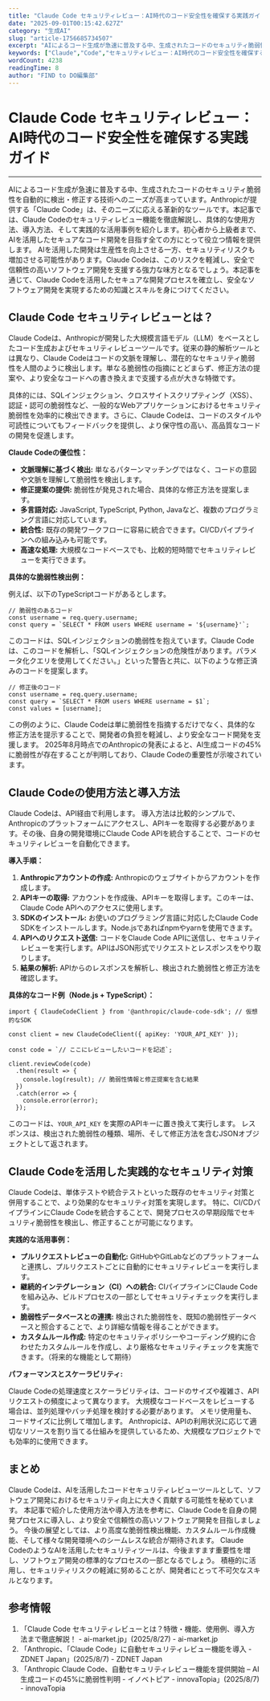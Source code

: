 ```yaml
---
title: "Claude Code セキュリティレビュー：AI時代のコード安全性を確保する実践ガイド"
date: "2025-09-01T00:15:42.627Z"
category: "生成AI"
slug: "article-1756685734507"
excerpt: "AIによるコード生成が急速に普及する中、生成されたコードのセキュリティ脆弱性を自動的に検出・修正する技術へのニーズが高まっています。Anthropicが提供する「Claude Code」は、そのニーズに応える革新的なツールです。本記事では、Claude Codeのセキュリティレビュー機能を徹底解説し..."
keywords: ["Claude","Code","セキュリティレビュー：AI時代のコード安全性を確保する実践ガイド"]
wordCount: 4238
readingTime: 8
author: "FIND to DO編集部"
---
```


# Claude Code セキュリティレビュー：AI時代のコード安全性を確保する実践ガイド

---

AIによるコード生成が急速に普及する中、生成されたコードのセキュリティ脆弱性を自動的に検出・修正する技術へのニーズが高まっています。Anthropicが提供する「Claude Code」は、そのニーズに応える革新的なツールです。本記事では、Claude Codeのセキュリティレビュー機能を徹底解説し、具体的な使用方法、導入方法、そして実践的な活用事例を紹介します。初心者から上級者まで、AIを活用したセキュアなコード開発を目指す全ての方にとって役立つ情報を提供します。  AIを活用した開発は生産性を向上させる一方、セキュリティリスクも増加させる可能性があります。Claude Codeは、このリスクを軽減し、安全で信頼性の高いソフトウェア開発を支援する強力な味方となるでしょう。本記事を通じて、Claude Codeを活用したセキュアな開発プロセスを確立し、安全なソフトウェア開発を実現するための知識とスキルを身につけてください。


## Claude Code セキュリティレビューとは？

Claude Codeは、Anthropicが開発した大規模言語モデル（LLM）をベースとしたコード生成およびセキュリティレビューツールです。従来の静的解析ツールとは異なり、Claude Codeはコードの文脈を理解し、潜在的なセキュリティ脆弱性を人間のように検出します。単なる脆弱性の指摘にとどまらず、修正方法の提案や、より安全なコードへの書き換えまで支援する点が大きな特徴です。  

具体的には、SQLインジェクション、クロスサイトスクリプティング（XSS）、認証・認可の脆弱性など、一般的なWebアプリケーションにおけるセキュリティ脆弱性を効率的に検出できます。さらに、Claude Codeは、コードのスタイルや可読性についてもフィードバックを提供し、より保守性の高い、高品質なコードの開発を促進します。

**Claude Codeの優位性：**

* **文脈理解に基づく検出:** 単なるパターンマッチングではなく、コードの意図や文脈を理解して脆弱性を検出します。
* **修正提案の提供:** 脆弱性が発見された場合、具体的な修正方法を提案します。
* **多言語対応:**  JavaScript, TypeScript, Python, Javaなど、複数のプログラミング言語に対応しています。
* **統合性:**  既存の開発ワークフローに容易に統合できます。CI/CDパイプラインへの組み込みも可能です。
* **高速な処理:** 大規模なコードベースでも、比較的短時間でセキュリティレビューを実行できます。


**具体的な脆弱性検出例：**

例えば、以下のTypeScriptコードがあるとします。

```
// 脆弱性のあるコード
const username = req.query.username;
const query = `SELECT * FROM users WHERE username = '${username}'`;
```

このコードは、SQLインジェクションの脆弱性を抱えています。Claude Codeは、このコードを解析し、「SQLインジェクションの危険性があります。パラメータ化クエリを使用してください。」といった警告と共に、以下のような修正済みのコードを提案します。

```
// 修正後のコード
const username = req.query.username;
const query = `SELECT * FROM users WHERE username = $1`;
const values = [username];
```

この例のように、Claude Codeは単に脆弱性を指摘するだけでなく、具体的な修正方法を提示することで、開発者の負担を軽減し、より安全なコード開発を支援します。  2025年8月時点でのAnthropicの発表によると、AI生成コードの45%に脆弱性が存在することが判明しており、Claude Codeの重要性が示唆されています。


## Claude Codeの使用方法と導入方法

Claude Codeは、API経由で利用します。  導入方法は比較的シンプルで、Anthropicのプラットフォームにアクセスし、APIキーを取得する必要があります。その後、自身の開発環境にClaude Code APIを統合することで、コードのセキュリティレビューを自動化できます。

**導入手順：**

1. **Anthropicアカウントの作成:** Anthropicのウェブサイトからアカウントを作成します。
2. **APIキーの取得:**  アカウントを作成後、APIキーを取得します。このキーは、Claude Code APIへのアクセスに使用します。
3. **SDKのインストール:**  お使いのプログラミング言語に対応したClaude Code SDKをインストールします。Node.jsであればnpmやyarnを使用できます。
4. **APIへのリクエスト送信:**  コードをClaude Code APIに送信し、セキュリティレビューを実行します。APIはJSON形式でリクエストとレスポンスをやり取りします。
5. **結果の解析:**  APIからのレスポンスを解析し、検出された脆弱性と修正方法を確認します。


**具体的なコード例（Node.js + TypeScript）：**

```
import { ClaudeCodeClient } from '@anthropic/claude-code-sdk'; // 仮想的なSDK

const client = new ClaudeCodeClient({ apiKey: 'YOUR_API_KEY' });

const code = `// ここにレビューしたいコードを記述`;

client.reviewCode(code)
  .then(result => {
    console.log(result); // 脆弱性情報と修正提案を含む結果
  })
  .catch(error => {
    console.error(error);
  });
```

このコードは、`YOUR_API_KEY` を実際のAPIキーに置き換えて実行します。  レスポンスは、検出された脆弱性の種類、場所、そして修正方法を含むJSONオブジェクトとして返されます。


## Claude Codeを活用した実践的なセキュリティ対策

Claude Codeは、単体テストや統合テストといった既存のセキュリティ対策と併用することで、より効果的なセキュリティ対策を実現します。  特に、CI/CDパイプラインにClaude Codeを統合することで、開発プロセスの早期段階でセキュリティ脆弱性を検出し、修正することが可能になります。

**実践的な活用事例：**

* **プルリクエストレビューの自動化:**  GitHubやGitLabなどのプラットフォームと連携し、プルリクエストごとに自動的にセキュリティレビューを実行します。
* **継続的インテグレーション（CI）への統合:**  CIパイプラインにClaude Codeを組み込み、ビルドプロセスの一部としてセキュリティチェックを実行します。
* **脆弱性データベースとの連携:**  検出された脆弱性を、既知の脆弱性データベースと照合することで、より詳細な情報を得ることができます。
* **カスタムルール作成:**  特定のセキュリティポリシーやコーディング規約に合わせたカスタムルールを作成し、より厳格なセキュリティチェックを実施できます。（将来的な機能として期待）


**パフォーマンスとスケーラビリティ:**

Claude Codeの処理速度とスケーラビリティは、コードのサイズや複雑さ、APIリクエストの頻度によって異なります。 大規模なコードベースをレビューする場合は、並列処理やバッチ処理を検討する必要があります。  メモリ使用量も、コードサイズに比例して増加します。  Anthropicは、APIの利用状況に応じて適切なリソースを割り当てる仕組みを提供しているため、大規模なプロジェクトでも効率的に使用できます。


## まとめ

Claude Codeは、AIを活用したコードセキュリティレビューツールとして、ソフトウェア開発におけるセキュリティ向上に大きく貢献する可能性を秘めています。  本記事で紹介した使用方法や導入方法を参考に、Claude Codeを自身の開発プロセスに導入し、より安全で信頼性の高いソフトウェア開発を目指しましょう。  今後の展望としては、より高度な脆弱性検出機能、カスタムルール作成機能、そして様々な開発環境へのシームレスな統合が期待されます。  Claude CodeのようなAIを活用したセキュリティツールは、今後ますます重要性を増し、ソフトウェア開発の標準的なプロセスの一部となるでしょう。  積極的に活用し、セキュリティリスクの軽減に努めることが、開発者にとって不可欠なスキルとなります。


## 参考情報

1. 「Claude Code セキュリティレビューとは？特徴・機能、使用例、導入方法まで徹底解説！ - ai-market.jp」(2025/8/27) - ai-market.jp
2. 「Anthropic、「Claude Code」に自動セキュリティレビュー機能を導入 - ZDNET Japan」(2025/8/7) - ZDNET Japan
3. 「Anthropic Claude Code、自動セキュリティレビュー機能を提供開始 – AI生成コードの45%に脆弱性判明 - イノベトピア - innovaTopia」(2025/8/7) - innovaTopia

